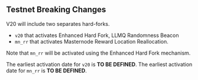Testnet Breaking Changes
------------------------

V20 will include two separates hard-forks.
- `v20` that activates Enhanced Hard Fork, LLMQ Randomness Beacon
- `mn_rr` that activates Masternode Reward Location Reallocation.

Note that `mn_rr` will be activated using the Enhanced Hard Fork mechanism.

The earliest activation date for `v20` is **TO BE DEFINED**.
The earliest activation date for `mn_rr` is **TO BE DEFINED**.

